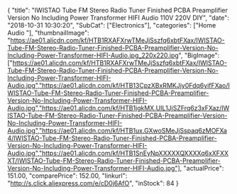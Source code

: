 {
	"title": "IWISTAO Tube FM Stereo Radio Tuner Finished PCBA  Preamplifier Version No Including Power Transformer HIFI Audio 110V 220V DIY",
	"date": "2018-10-31 10:30:20",
	"SubCat": ["Electronics"],
	"categories": ["Home Audio "],
	"thumbnailImage": "https://ae01.alicdn.com/kf/HTB1RXAFXrwTMeJjSszfq6xbtFXax/IWISTAO-Tube-FM-Stereo-Radio-Tuner-Finished-PCBA-Preamplifier-Version-No-Including-Power-Transformer-HIFI-Audio.jpg_220x220.jpg",
	"BigImage": ["https://ae01.alicdn.com/kf/HTB1RXAFXrwTMeJjSszfq6xbtFXax/IWISTAO-Tube-FM-Stereo-Radio-Tuner-Finished-PCBA-Preamplifier-Version-No-Including-Power-Transformer-HIFI-Audio.jpg","https://ae01.alicdn.com/kf/HTB13CpzXBxRMKJjy0Fdq6yifFXao/IWISTAO-Tube-FM-Stereo-Radio-Tuner-Finished-PCBA-Preamplifier-Version-No-Including-Power-Transformer-HIFI-Audio.jpg","https://ae01.alicdn.com/kf/HTB1jgkMX.UIL1JjSZFrq6z3xFXaz/IWISTAO-Tube-FM-Stereo-Radio-Tuner-Finished-PCBA-Preamplifier-Version-No-Including-Power-Transformer-HIFI-Audio.jpg","https://ae01.alicdn.com/kf/HTB1ux.GXwoSMeJjSspaq6zMOFXa4/IWISTAO-Tube-FM-Stereo-Radio-Tuner-Finished-PCBA-Preamplifier-Version-No-Including-Power-Transformer-HIFI-Audio.jpg","https://ae01.alicdn.com/kf/HTB1SnEyNpXXXXXQXXXXq6xXFXXXT/IWISTAO-Tube-FM-Stereo-Radio-Tuner-Finished-PCBA-Preamplifier-Version-No-Including-Power-Transformer-HIFI-Audio.jpg"],
	"actualPrice": 151.00,
	"comparePrice": 152.00,
	"linkurl": "http://s.click.aliexpress.com/e/cD0j6AfO",
	"inStock": 84
}
